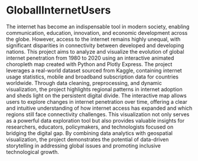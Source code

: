 # GloballInternetUsers
The internet has become an indispensable tool in modern society, enabling communication, education, innovation, and economic development across the globe. However, access to the internet remains highly unequal, with significant disparities in connectivity between developed and developing nations. This project aims to analyze and visualize the evolution of global internet penetration from 1980 to 2020 using an interactive animated choropleth map created with Python and Plotly Express.
The project leverages a real-world dataset sourced from Kaggle, containing internet usage statistics, mobile and broadband subscription data for countries worldwide. Through data cleaning, preprocessing, and dynamic visualization, the project highlights regional patterns in internet adoption and sheds light on the persistent digital divide. The interactive map allows users to explore changes in internet penetration over time, offering a clear and intuitive understanding of how internet access has expanded and which regions still face connectivity challenges.
This visualization not only serves as a powerful data exploration tool but also provides valuable insights for researchers, educators, policymakers, and technologists focused on bridging the digital gap. By combining data analytics with geospatial visualization, the project demonstrates the potential of data-driven storytelling in addressing global issues and promoting inclusive technological growth.
